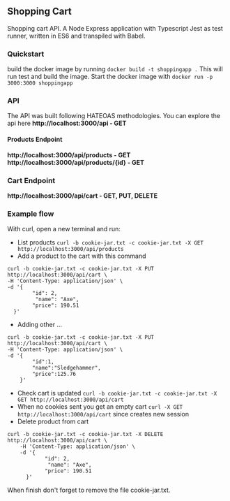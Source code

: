 ## Shopping Cart
Shopping cart API.
A Node Express application with Typescript Jest as test runner, written in ES6 and transpiled with Babel.

### Quickstart
build the docker image by running `docker build -t shoppingapp .`
This will run test and build the image. 
Start the docker image with `docker run -p 3000:3000 shoppingapp`

### API 
The API was built following HATEOAS methodologies. You can explore the api here
__http://localhost:3000/api - GET__

#### Products Endpoint
__http://localhost:3000/api/products - GET__
__http://localhost:3000/api/products/{id} - GET__

### Cart Endpoint
__http://localhost:3000/api/cart - GET, PUT, DELETE__

### Example flow 
With curl, open a new terminal and run:
* List products `curl -b cookie-jar.txt -c cookie-jar.txt -X GET http://localhost:3000/api/products`
* Add a product to the cart with this command
~~~~
curl -b cookie-jar.txt -c cookie-jar.txt -X PUT http://localhost:3000/api/cart \
-H 'Content-Type: application/json' \
-d '{
        "id": 2,
         "name": "Axe",
        "price": 190.51
  }'
~~~~
* Adding other ...
~~~~
curl -b cookie-jar.txt -c cookie-jar.txt -X PUT http://localhost:3000/api/cart \
-H 'Content-Type: application/json' \
-d '{
        "id":1,
        "name":"Sledgehammer",
        "price":125.76
    }'
~~~~

* Check cart is updated `curl -b cookie-jar.txt -c cookie-jar.txt -X GET http://localhost:3000/api/cart`
* When no cookies sent you get an empty cart `curl -X GET http://localhost:3000/api/cart` since creates new session
* Delete product from cart
~~~~
curl -b cookie-jar.txt -c cookie-jar.txt -X DELETE http://localhost:3000/api/cart \
    -H 'Content-Type: application/json' \
    -d '{
            "id": 2,
             "name": "Axe",
            "price": 190.51
      }'
~~~~

When finish don't forget to remove the file cookie-jar.txt.
